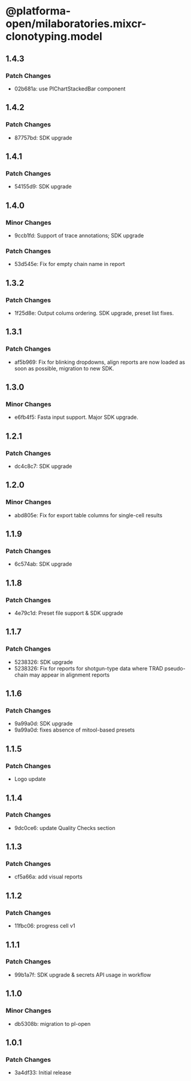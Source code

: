 # @platforma-open/milaboratories.mixcr-clonotyping.model

## 1.4.3

### Patch Changes

- 02b681a: use PlChartStackedBar component

## 1.4.2

### Patch Changes

- 87757bd: SDK upgrade

## 1.4.1

### Patch Changes

- 54155d9: SDK upgrade

## 1.4.0

### Minor Changes

- 9ccb1fd: Support of trace annotations; SDK upgrade

### Patch Changes

- 53d545e: Fix for empty chain name in report

## 1.3.2

### Patch Changes

- 1f25d8e: Output colums ordering. SDK upgrade, preset list fixes.

## 1.3.1

### Patch Changes

- af5b969: Fix for blinking dropdowns, align reports are now loaded as soon as possible, migration to new SDK.

## 1.3.0

### Minor Changes

- e6fb4f5: Fasta input support. Major SDK upgrade.

## 1.2.1

### Patch Changes

- dc4c8c7: SDK upgrade

## 1.2.0

### Minor Changes

- abd805e: Fix for export table columns for single-cell results

## 1.1.9

### Patch Changes

- 6c574ab: SDK upgrade

## 1.1.8

### Patch Changes

- 4e79c1d: Preset file support & SDK upgrade

## 1.1.7

### Patch Changes

- 5238326: SDK upgrade
- 5238326: Fix for reports for shotgun-type data where TRAD pseudo-chain may appear in alignment reports

## 1.1.6

### Patch Changes

- 9a99a0d: SDK upgrade
- 9a99a0d: fixes absence of mitool-based presets

## 1.1.5

### Patch Changes

- Logo update

## 1.1.4

### Patch Changes

- 9dc0ce6: update Quality Checks section

## 1.1.3

### Patch Changes

- cf5a66a: add visual reports

## 1.1.2

### Patch Changes

- 11fbc06: progress cell v1

## 1.1.1

### Patch Changes

- 99b1a7f: SDK upgrade & secrets API usage in workflow

## 1.1.0

### Minor Changes

- db5308b: migration to pl-open

## 1.0.1

### Patch Changes

- 3a4df33: Initial release
